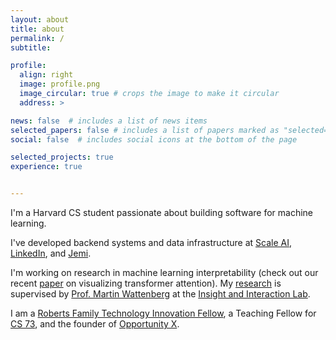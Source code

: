 ```yaml
---
layout: about
title: about
permalink: /
subtitle: 

profile:
  align: right
  image: profile.png
  image_circular: true # crops the image to make it circular
  address: >

news: false  # includes a list of news items
selected_papers: false # includes a list of papers marked as "selected={true}"
social: false  # includes social icons at the bottom of the page

selected_projects: true
experience: true


---
```


<!-- <h3> about </h3> -->

I'm a Harvard CS student passionate about building software for machine learning.

I've developed backend systems and data infrastructure at [Scale AI](scale.com), [LinkedIn](linkedin.com), and [Jemi](https://jemi.so/).

I'm working on research in machine learning interpretability (check out our recent [paper]((https://arxiv.org/pdf/2305.03210.pdf)) on visualizing transformer attention). My [research](https://chenxcynthia.github.io/projects/attention/) is supervised by [Prof. Martin Wattenberg](https://www.bewitched.com/) at the [Insight and Interaction Lab](https://insight.seas.harvard.edu).

I am a [Roberts Family Technology Innovation Fellow](https://www.hbs.edu/mba/roberts-family-fellows/Pages/default.aspx), a Teaching Fellow for [CS 73](https://wattenberg.github.io/cs73/), and the founder of [Opportunity X](https://opportunityx.org/).


<!-- I also enjoy developing research methods to understand AI models and exploring the intersection of art and data. -->

<!-- What I've worked on:
- Developing software at [Scale AI](scale.com), [Hudson River Trading](https://www.hudsonrivertrading.com/), and [LinkedIn](linkedin.com). 
- Investigating the inner workings of transformer language models. My [research]() is supervised by [Prof. Martin Wattenberg](https://www.bewitched.com/) at the [Insight and Interaction Lab](https://insight.seas.harvard.edu). Check out our paper on [attention pattern visualization](!
- Creating [artistic data visualizations](https://chenxcynthia.github.io/projects/) by using data as an artistic medium.
- Founding [Opportunity X](https://opportunityx.org/), a student-led nonprofit that has created research programs at 27 under-resourced schools for 2000+ middle school students nationwide. 

At Harvard, I am a [Roberts Family Technology Innovation Fellow](https://www.hbs.edu/mba/roberts-family-fellows/Pages/default.aspx) and a Teaching Fellow for [CS 73](https://wattenberg.github.io/cs73/), a course on generative and data-driven artwork. I also enjoy playing volleyball on the women's club team and organizing events within the Harvard startup community.  -->